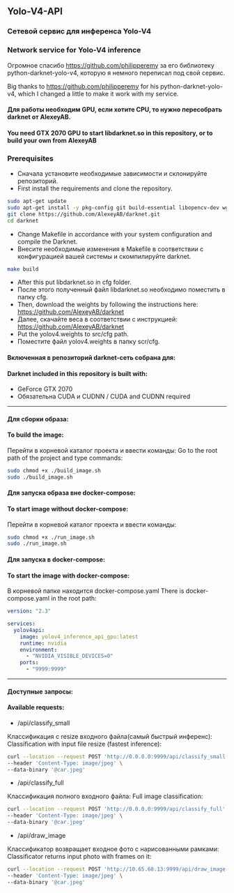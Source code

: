 ## Yolo-V4-API

### Сетевой сервис для инференса Yolo-V4
### Network service for Yolo-V4 inference

Огромное спасибо https://github.com/philipperemy за его библиотеку python-darknet-yolo-v4, которую я немного переписал под свой сервис.

Big thanks to https://github.com/philipperemy for his python-darknet-yolo-v4, which I changed a little to make it work with my service.

#### Для работы необходим GPU, если хотите CPU, то нужно пересобрать darknet от AlexeyAB.
#### You need GTX 2070 GPU to start libdarknet.so in this repository, or to build your own from AlexeyAB

### Prerequisites
* Сначала установите необходимые зависимости и склонируйте репозиторий.
* First install the requirements and clone the repository.
```bash
sudo apt-get update
sudo apt-get install -y pkg-config git build-essential libopencv-dev wget cmake
git clone https://github.com/AlexeyAB/darknet.git
cd darknet
```
* Change Makefile in accordance with your system configuration and compile the Darknet.
* Внесите необходимые изменения в Makefile в соответствии с конфигурацией вашей системы и скомпилируйте darknet.
````bash
make build
````
* After this put libdarknet.so in cfg folder.
* После этого полученный файл libdarknet.so необходимо поместить в папку cfg.
* Then, download the weights by following the instructions here: https://github.com/AlexeyAB/darknet
* Далее, скачайте веса в соответствии с инструкцией: https://github.com/AlexeyAB/darknet
* Put the yolov4.weights to src/cfg path.
* Поместите файл yolov4.weights в папку scr/cfg.

#### Включенная в репозиторий darknet-сеть собрана для:
#### Darknet included in this repository is built with:
* GeForce GTX 2070
* Обязательна CUDA и CUDNN / CUDA and CUDNN required
***
#### Для сборки образа:
#### To build the image:
Перейти в корневой каталог проекта и ввести команды:
Go to the root path of the project and type commands:
````bash
sudo chmod +x ./build_image.sh
sudo ./build_image.sh 
````

#### Для запуска образа вне docker-compose:
#### To start image without docker-compose:
Перейти в корневой каталог проекта и ввести команды:
````bash
sudo chmod +x ./run_image.sh
sudo ./run_image.sh 
````

#### Для запуска в docker-compose:
#### To start the image with docker-compose:
В корневой папке находится docker-compose.yaml
There is docker-compose.yaml in the root path:
````yaml
version: "2.3"

services:
  yolov4api:
    image: yolov4_inference_api_gpu:latest
    runtime: nvidia
    environment:
      - "NVIDIA_VISIBLE_DEVICES=0"
    ports:
      - "9999:9999"
````
***
#### Доступные запросы:
#### Available requests:
* /api/classify_small

Классификация с resize входного файла(самый быстрый инференс):
Classification with input file resize (fastest inference):
```bash
curl --location --request POST 'http://0.0.0.0:9999/api/classify_small' \
--header 'Content-Type: image/jpeg' \
--data-binary '@car.jpeg'
```

* /api/classify_full

Классификация полного входного файла:
Full image classification:
````bash
curl --location --request POST 'http://0.0.0.0:9999/api/classify_full' \
--header 'Content-Type: image/jpeg' \
--data-binary '@car.jpeg'
````

* /api/draw_image

Классификатор возвращает входное фото с нарисованными рамками:
Classificator returns input photo with frames on it:
````bash
curl --location --request POST 'http://10.65.68.13:9999/api/draw_image' \
--header 'Content-Type: image/jpeg' \
--data-binary '@car.jpeg'
````